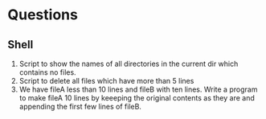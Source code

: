 # Questions

## Shell

1. Script to show the names of all directories in the current dir which contains no files.
2. Script to delete all files which have more than 5 lines 
3. We have fileA less than 10 lines and fileB with ten lines. Write a program to make fileA 10 lines by keeeping the original contents as they are and appending the first few lines of fileB.
